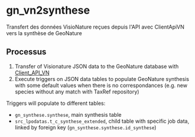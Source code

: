 # gn_vn2synthese

Transfert des données VisioNature reçues depuis l'API avec ClientApiVN vers la synthèse de GeoNature

## Processus

1. Transfer of Visionature JSON data to the GeoNature database with [Client_API_VN](https://framagit.org/lpo/Client_API_VN/)
2. Execute triggers on JSON data tables to populate GeoNature synthesis with some default values when there is no correspondances (e.g. new species without any match with TaxRef repository)

Triggers will populate to different tables:
* `gn_synthese.synthese`, main synthesis table
* `src_lpodatas.t_c_synthese_extended`, child table with specific job data, linked by foreign key (`gn_synthese.synthese.id_synthese`)


